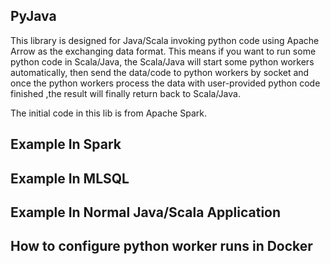## PyJava 

This library is designed for Java/Scala invoking python code using Apache 
Arrow as the exchanging data format. This means if you want to run some python code 
in Scala/Java, the Scala/Java will start some python workers automatically,
then send the data/code to python workers by socket and once the python workers process the data with user-provided python code 
finished ,the result will finally return back to Scala/Java. 

The initial code in this lib is from Apache Spark.


## Example In Spark

## Example In MLSQL

## Example In Normal Java/Scala Application

## How to configure python worker runs in Docker
